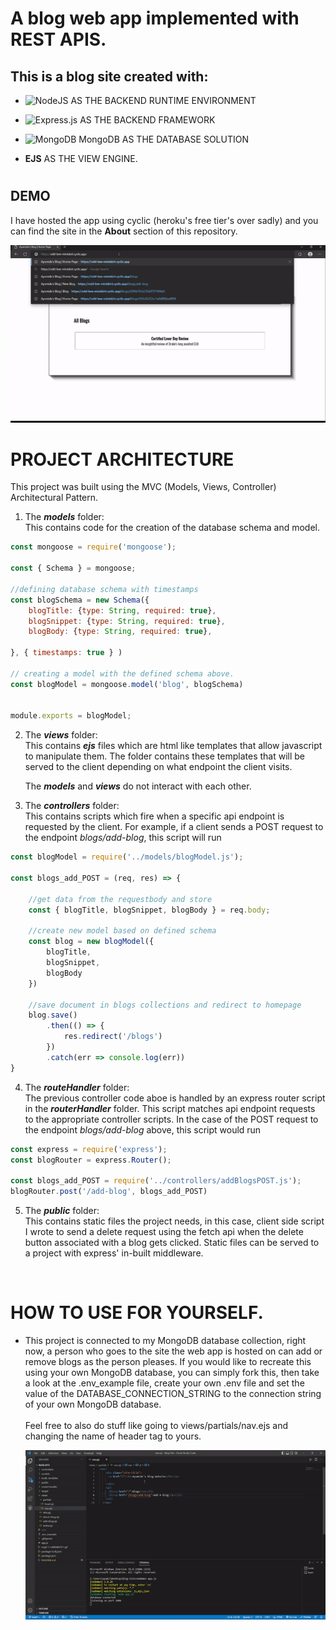 # A blog web app implemented with REST APIS.

## This is a blog site created with:
* ![NodeJS](https://img.shields.io/badge/node.js-6DA55F?style=for-the-badge&logo=node.js&logoColor=white) AS THE BACKEND RUNTIME ENVIRONMENT

* ![Express.js](https://img.shields.io/badge/express.js-%23404d59.svg?style=for-the-badge&logo=express&logoColor=%2361DAFB) AS THE BACKEND FRAMEWORK

* ![MongoDB](https://img.shields.io/badge/MongoDB-%234ea94b.svg?style=for-the-badge&logo=mongodb&logoColor=black) MongoDB AS THE DATABASE SOLUTION

* __EJS__ AS THE VIEW ENGINE.


#

## DEMO
I have hosted the app using cyclic (heroku's free tier's over sadly) and you can find the site in the __About__ section of this repository.

![Demo Video](/reel.gif)

#


# PROJECT ARCHITECTURE
This project was built using the MVC (Models, Views, Controller) Architectural Pattern. 
1. The *__models__* folder: <br />
This contains code for the creation of the database schema and model. <br />
```javascript
const mongoose = require('mongoose');

const { Schema } = mongoose;

//defining database schema with timestamps
const blogSchema = new Schema({
    blogTitle: {type: String, required: true},
    blogSnippet: {type: String, required: true},
    blogBody: {type: String, required: true},

}, { timestamps: true } )

// creating a model with the defined schema above.
const blogModel = mongoose.model('blog', blogSchema)


module.exports = blogModel;
```

2. The *__views__* folder: <br /> 
    This contains *__ejs__* files which are html like templates that allow javascript to manipulate them. The folder contains these templates that will be served to the client depending on what endpoint the client visits.

    The *__models__* and *__views__* do not interact with each other.
    <br />

3. The *__controllers__* folder: <br /> 
    This contains scripts which fire when a specific api endpoint is requested by the client. For example, if a client sends a POST request to the endpoint *blogs/add-blog*, this script will run 

```javascript
const blogModel = require('../models/blogModel.js');

const blogs_add_POST = (req, res) => {

    //get data from the requestbody and store
    const { blogTitle, blogSnippet, blogBody } = req.body;
    
    //create new model based on defined schema
    const blog = new blogModel({
        blogTitle,
        blogSnippet,
        blogBody
    })

    //save document in blogs collections and redirect to homepage
    blog.save()
        .then(() => {
            res.redirect('/blogs')
        })
        .catch(err => console.log(err))
} 
```

4. The *__routeHandler__* folder: <br /> 
    The previous controller code aboe is handled by an express router script in the *__routerHandler__* folder. This script matches api endpoint requests to the appropriate controller scripts. In the case of the POST request to the endpoint *blogs/add-blog* above, this script would run
```javascript
const express = require('express');
const blogRouter = express.Router();

const blogs_add_POST = require('../controllers/addBlogsPOST.js');
blogRouter.post('/add-blog', blogs_add_POST)

```
5. The *__public__* folder: <br /> 
This contains static files the project needs, in this case, client side script I wrote to send a delete request using the fetch api when the delete button associated with a blog gets clicked. Static files can be served to a project with express' in-built middleware.

 <br />

# HOW TO USE FOR YOURSELF.
*  This project is connected to my MongoDB database collection, right now, a person who goes to the site the web app is hosted on can add or remove blogs as the person pleases. If you would like to recreate this using your own MongoDB database, you can simply fork this, then take a look at the .env_example file, create your own .env file and set the value of the DATABASE_CONNECTION_STRING to the connection string of your own MongoDB database.
<br/><br />
Feel free to also do stuff like going to views/partials/nav.ejs and changing the name of header tag to yours. 

    ![fun edit](/fun-edit.gif)
